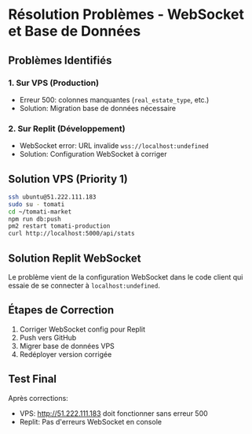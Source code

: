 # Résolution Problèmes - WebSocket et Base de Données

## Problèmes Identifiés

### 1. Sur VPS (Production)
- Erreur 500: colonnes manquantes (`real_estate_type`, etc.)
- Solution: Migration base de données nécessaire

### 2. Sur Replit (Développement)  
- WebSocket error: URL invalide `wss://localhost:undefined`
- Solution: Configuration WebSocket à corriger

## Solution VPS (Priority 1)
```bash
ssh ubuntu@51.222.111.183
sudo su - tomati
cd ~/tomati-market
npm run db:push
pm2 restart tomati-production
curl http://localhost:5000/api/stats
```

## Solution Replit WebSocket
Le problème vient de la configuration WebSocket dans le code client qui essaie de se connecter à `localhost:undefined`.

## Étapes de Correction
1. Corriger WebSocket config pour Replit
2. Push vers GitHub
3. Migrer base de données VPS
4. Redéployer version corrigée

## Test Final
Après corrections:
- VPS: http://51.222.111.183 doit fonctionner sans erreur 500
- Replit: Pas d'erreurs WebSocket en console